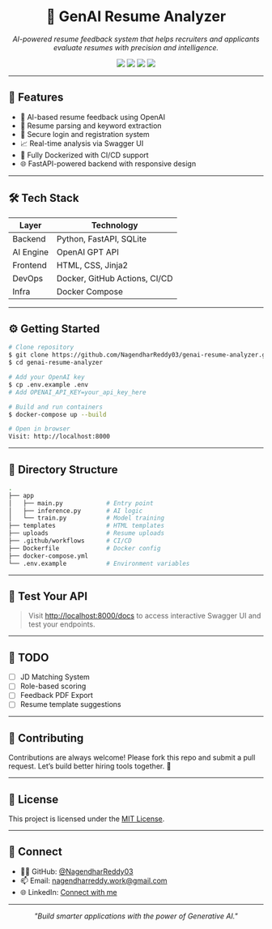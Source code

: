 <p align="center">
 
<h1 align="center">🧠 GenAI Resume Analyzer</h1>

<p align="center">
  <em>AI-powered resume feedback system that helps recruiters and applicants evaluate resumes with precision and intelligence.</em>
</p>

<p align="center">
  <img src="https://img.shields.io/github/languages/top/NagendharReddy03/genai-resume-analyzer?style=for-the-badge"/>
  <img src="https://img.shields.io/github/last-commit/NagendharReddy03/genai-resume-analyzer?style=for-the-badge"/>
  <img src="https://img.shields.io/github/issues/NagendharReddy03/genai-resume-analyzer?style=for-the-badge"/>
  <img src="https://img.shields.io/badge/Status-In%20Development-yellow?style=for-the-badge"/>
</p>

---

## 🚀 Features

- 🧠 AI-based resume feedback using OpenAI
- 📄 Resume parsing and keyword extraction
- 🔐 Secure login and registration system
- 📈 Real-time analysis via Swagger UI
- 🐳 Fully Dockerized with CI/CD support
- 🌐 FastAPI-powered backend with responsive design


---

## 🛠️ Tech Stack

| Layer      | Technology                        |
|------------|-----------------------------------|
| Backend    | Python, FastAPI, SQLite           |
| AI Engine  | OpenAI GPT API                    |
| Frontend   | HTML, CSS, Jinja2                 |
| DevOps     | Docker, GitHub Actions, CI/CD     |
| Infra      | Docker Compose                    |

---

## ⚙️ Getting Started

```bash
# Clone repository
$ git clone https://github.com/NagendharReddy03/genai-resume-analyzer.git
$ cd genai-resume-analyzer

# Add your OpenAI key
$ cp .env.example .env
# Add OPENAI_API_KEY=your_api_key_here

# Build and run containers
$ docker-compose up --build

# Open in browser
Visit: http://localhost:8000
```

---

## 📂 Directory Structure

```bash
.
├── app
│   ├── main.py            # Entry point
│   ├── inference.py       # AI logic
│   └── train.py           # Model training
├── templates              # HTML templates
├── uploads                # Resume uploads
├── .github/workflows      # CI/CD
├── Dockerfile             # Docker config
├── docker-compose.yml     
└── .env.example           # Environment variables
```

---

## 🧪 Test Your API

> Visit [http://localhost:8000/docs](http://localhost:8000/docs) to access interactive Swagger UI and test your endpoints.

---

## 📌 TODO

- [ ] JD Matching System
- [ ] Role-based scoring
- [ ] Feedback PDF Export
- [ ] Resume template suggestions

---

## 🤝 Contributing

Contributions are always welcome! Please fork this repo and submit a pull request. Let’s build better hiring tools together. 💼

---

## 📄 License

This project is licensed under the [MIT License](LICENSE).

---

## 🙋‍ Connect

- 👨‍💻 GitHub: [@NagendharReddy03](https://github.com/NagendharReddy03)
- 📫 Email: nagendharreddy.work@gmail.com
- 🌐 LinkedIn: [Connect with me](https://linkedin.com/in/NagendharReddy03)

---

<p align="center">
  <em>"Build smarter applications with the power of Generative AI."</em>
</p>
